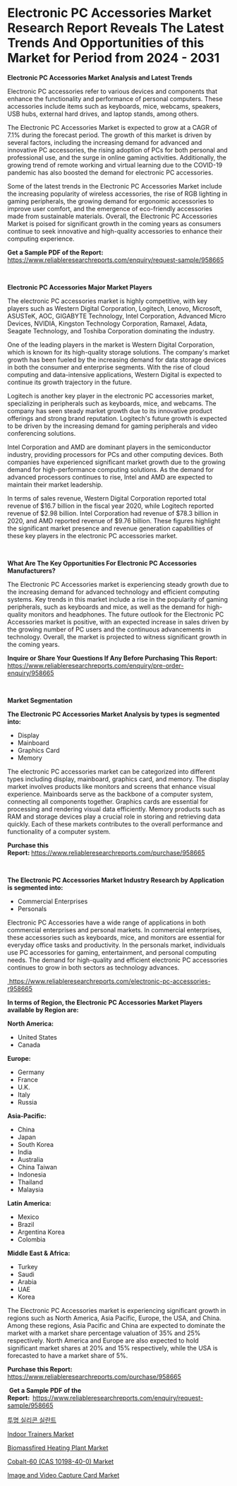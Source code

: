 <p><h1>Electronic PC Accessories Market Research Report Reveals The Latest Trends And Opportunities of this Market for Period from 2024 - 2031</h1></p><p><strong>Electronic PC Accessories Market Analysis and Latest Trends</strong></p>
<p><p>Electronic PC accessories refer to various devices and components that enhance the functionality and performance of personal computers. These accessories include items such as keyboards, mice, webcams, speakers, USB hubs, external hard drives, and laptop stands, among others.</p><p>The Electronic PC Accessories Market is expected to grow at a CAGR of 7.1% during the forecast period. The growth of this market is driven by several factors, including the increasing demand for advanced and innovative PC accessories, the rising adoption of PCs for both personal and professional use, and the surge in online gaming activities. Additionally, the growing trend of remote working and virtual learning due to the COVID-19 pandemic has also boosted the demand for electronic PC accessories.</p><p>Some of the latest trends in the Electronic PC Accessories Market include the increasing popularity of wireless accessories, the rise of RGB lighting in gaming peripherals, the growing demand for ergonomic accessories to improve user comfort, and the emergence of eco-friendly accessories made from sustainable materials. Overall, the Electronic PC Accessories Market is poised for significant growth in the coming years as consumers continue to seek innovative and high-quality accessories to enhance their computing experience.</p></p>
<p><strong>Get a Sample PDF of the Report:&nbsp;</strong> <a href="https://www.reliableresearchreports.com/enquiry/request-sample/958665">https://www.reliableresearchreports.com/enquiry/request-sample/958665</a></p>
<p>&nbsp;</p>
<p><strong>Electronic PC Accessories Major Market Players</strong></p>
<p><p>The electronic PC accessories market is highly competitive, with key players such as Western Digital Corporation, Logitech, Lenovo, Microsoft, ASUSTeK, AOC, GIGABYTE Technology, Intel Corporation, Advanced Micro Devices, NVIDIA, Kingston Technology Corporation, Ramaxel, Adata, Seagate Technology, and Toshiba Corporation dominating the industry.</p><p>One of the leading players in the market is Western Digital Corporation, which is known for its high-quality storage solutions. The company's market growth has been fueled by the increasing demand for data storage devices in both the consumer and enterprise segments. With the rise of cloud computing and data-intensive applications, Western Digital is expected to continue its growth trajectory in the future.</p><p>Logitech is another key player in the electronic PC accessories market, specializing in peripherals such as keyboards, mice, and webcams. The company has seen steady market growth due to its innovative product offerings and strong brand reputation. Logitech's future growth is expected to be driven by the increasing demand for gaming peripherals and video conferencing solutions.</p><p>Intel Corporation and AMD are dominant players in the semiconductor industry, providing processors for PCs and other computing devices. Both companies have experienced significant market growth due to the growing demand for high-performance computing solutions. As the demand for advanced processors continues to rise, Intel and AMD are expected to maintain their market leadership.</p><p>In terms of sales revenue, Western Digital Corporation reported total revenue of $16.7 billion in the fiscal year 2020, while Logitech reported revenue of $2.98 billion. Intel Corporation had revenue of $78.3 billion in 2020, and AMD reported revenue of $9.76 billion. These figures highlight the significant market presence and revenue generation capabilities of these key players in the electronic PC accessories market.</p></p>
<p>&nbsp;</p>
<p><strong>What Are The Key Opportunities For Electronic PC Accessories Manufacturers?</strong></p>
<p><p>The Electronic PC Accessories market is experiencing steady growth due to the increasing demand for advanced technology and efficient computing systems. Key trends in this market include a rise in the popularity of gaming peripherals, such as keyboards and mice, as well as the demand for high-quality monitors and headphones. The future outlook for the Electronic PC Accessories market is positive, with an expected increase in sales driven by the growing number of PC users and the continuous advancements in technology. Overall, the market is projected to witness significant growth in the coming years.</p></p>
<p><strong>Inquire or Share Your Questions If Any Before Purchasing This Report:</strong> <a href="https://www.reliableresearchreports.com/enquiry/pre-order-enquiry/958665">https://www.reliableresearchreports.com/enquiry/pre-order-enquiry/958665</a></p>
<p>&nbsp;</p>
<p><strong>Market Segmentation</strong></p>
<p><strong>The Electronic PC Accessories Market Analysis by types is segmented into:</strong></p>
<p><ul><li>Display</li><li>Mainboard</li><li>Graphics Card</li><li>Memory</li></ul></p>
<p><p>The electronic PC accessories market can be categorized into different types including display, mainboard, graphics card, and memory. The display market involves products like monitors and screens that enhance visual experience. Mainboards serve as the backbone of a computer system, connecting all components together. Graphics cards are essential for processing and rendering visual data efficiently. Memory products such as RAM and storage devices play a crucial role in storing and retrieving data quickly. Each of these markets contributes to the overall performance and functionality of a computer system.</p></p>
<p><strong>Purchase this Report:&nbsp;</strong><a href="https://www.reliableresearchreports.com/purchase/958665">https://www.reliableresearchreports.com/purchase/958665</a></p>
<p>&nbsp;</p>
<p><strong>The Electronic PC Accessories Market Industry Research by Application is segmented into:</strong></p>
<p><ul><li>Commercial Enterprises</li><li>Personals</li></ul></p>
<p><p>Electronic PC Accessories have a wide range of applications in both commercial enterprises and personal markets. In commercial enterprises, these accessories such as keyboards, mice, and monitors are essential for everyday office tasks and productivity. In the personals market, individuals use PC accessories for gaming, entertainment, and personal computing needs. The demand for high-quality and efficient electronic PC accessories continues to grow in both sectors as technology advances.</p></p>
<p><a href="https://www.reliableresearchreports.com/electronic-pc-accessories-r958665">&nbsp;https://www.reliableresearchreports.com/electronic-pc-accessories-r958665</a></p>
<p><strong>In terms of Region, the Electronic PC Accessories Market Players available by Region are:</strong></p>
<p>
    <p> <strong> North America: </strong>
        <ul>
            <li>United States</li>
            <li>Canada</li>
        </ul>
        </p> 
    <p> <strong> Europe: </strong>
        <ul>
            <li>Germany</li>
            <li>France</li>
            <li>U.K.</li>
            <li>Italy</li>
            <li>Russia</li>
        </ul>
        </p> 
    <p> <strong> Asia-Pacific: </strong>
        <ul>
            <li>China</li>
            <li>Japan</li>
            <li>South Korea</li>
            <li>India</li>
            <li>Australia</li>
            <li>China Taiwan</li>
            <li>Indonesia</li>
            <li>Thailand</li>
            <li>Malaysia</li>
        </ul>
        </p> 
    <p> <strong> Latin America: </strong>
        <ul>
            <li>Mexico</li>
            <li>Brazil</li>
            <li>Argentina Korea</li>
            <li>Colombia</li>
        </ul>
        </p> 
    <p> <strong> Middle East & Africa: </strong>
        <ul>
            <li>Turkey</li>
            <li>Saudi</li>
            <li>Arabia</li>
            <li>UAE</li>
            <li>Korea</li>
        </ul>
    </p>
    </p>
<p><p>The Electronic PC Accessories market is experiencing significant growth in regions such as North America, Asia Pacific, Europe, the USA, and China. Among these regions, Asia Pacific and China are expected to dominate the market with a market share percentage valuation of 35% and 25% respectively. North America and Europe are also expected to hold significant market shares at 20% and 15% respectively, while the USA is forecasted to have a market share of 5%.</p></p>
<p><strong>Purchase this Report: </strong><a href="https://www.reliableresearchreports.com/purchase/958665">https://www.reliableresearchreports.com/purchase/958665</a></p>
<p>&nbsp;<strong>Get a Sample PDF of the Report:&nbsp;&nbsp;</strong><a href="https://www.reliableresearchreports.com/enquiry/request-sample/958665">https://www.reliableresearchreports.com/enquiry/request-sample/958665</a></p>
<p><strong></strong></p>
<p><p><a href="https://github.com/laholand/Market-Research-Report-List-6/blob/main/3982898108271.md">투명 실리콘 실란트</a></p><p><a href="https://issuu.com/reportprime-2/docs/indoor-trainers-market-size-2030.pp_c1b38355537d50">Indoor Trainers Market</a></p><p><a href="https://github.com/vimar16th/Market-Research-Report-List-6/blob/main/biomassfired-heating-plant-market.md">Biomassfired Heating Plant Market</a></p><p><a href="https://issuu.com/reportprime-2/docs/cobalt-60-cas-10198-40-0-market-siz_ae4b01ab24529f">Cobalt-60 (CAS 10198-40-0) Market</a></p><p><a href="https://github.com/luckyshygirl/Market-Research-Report-List-6/blob/main/image-and-video-capture-card-market.md">Image and Video Capture Card Market</a></p></p>
